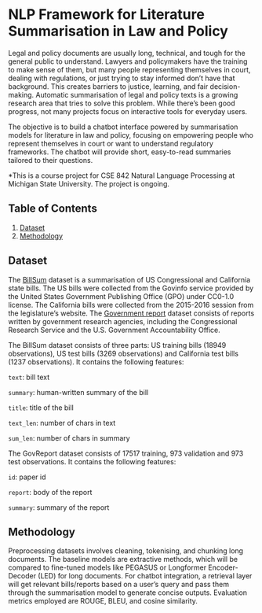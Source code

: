 # NLP Framework for Literature Summarisation in Law and Policy

Legal and policy documents are usually long, technical, and tough for the general public to understand. Lawyers and policymakers have the training to make sense of them, but many people representing themselves in court, dealing with regulations, or just trying to stay informed don’t have that background. This creates barriers to justice, learning, and fair decision-making. Automatic summarisation of legal and policy texts is a growing research area that tries to solve this problem. While there’s been good progress, not many projects focus on interactive tools for everyday users.

The objective is to build a chatbot interface powered by summarisation models for literature in law and policy, focusing on empowering people who represent themselves in court or want to understand regulatory frameworks. The chatbot will provide short, easy-to-read summaries tailored to their questions.

*This is a course project for CSE 842 Natural Language Processing at Michigan State University. The project is ongoing.

## Table of Contents
1. [Dataset](#dataset)
2. [Methodology](#methodology)

## Dataset
The [BillSum](https://huggingface.co/datasets/FiscalNote/billsum) dataset is a summarisation of US Congressional and California state bills. The US bills were collected from the Govinfo service provided by the United States Government Publishing Office (GPO) under CC0-1.0 license. The California bills were collected from the 2015-2016 session from the legislature’s website. The [Government report](https://huggingface.co/datasets/ccdv/govreport-summarization?) dataset consists of reports written by government research agencies, including the Congressional Research Service and the U.S. Government Accountability Office.

The BillSum dataset consists of three parts: US training bills (18949 observations), US test bills (3269 observations) and California test bills (1237 observations). It contains the following features:

`text`: bill text

`summary`: human-written summary of the bill

`title`: title of the bill

`text_len`: number of chars in text

`sum_len`: number of chars in summary

The GovReport dataset consists of 17517 training, 973 validation and 973 test observations. It contains the following features:

`id`: paper id

`report`: body of the report

`summary`: summary of the report

## Methodology
Preprocessing datasets involves cleaning, tokenising, and chunking long documents. The baseline models are extractive methods, which will be compared to fine-tuned models like PEGASUS or Longformer Encoder-Decoder (LED) for long documents. For chatbot integration, a retrieval layer will get relevant bills/reports based on a user’s query and pass them through the summarisation model to generate concise outputs. Evaluation metrics employed are ROUGE, BLEU, and cosine similarity.
